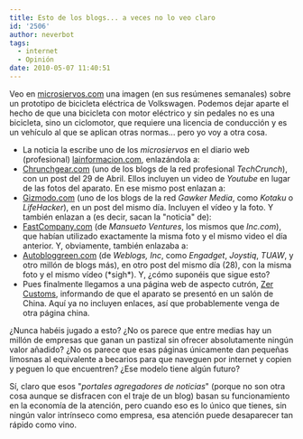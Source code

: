 ```yaml
---
title: Esto de los blogs... a veces no lo veo claro
id: '2506'
author: neverbot
tags:
  - internet
  - Opinión
date: 2010-05-07 11:40:51
---
```


Veo en [microsiervos.com](http://www.microsiervos.com/archivo/general/imagenes-semana-7-mayo-2010.html) una imagen (en sus resúmenes semanales) sobre un prototipo de bicicleta eléctrica de Volkswagen. Podemos dejar aparte el hecho de que una bicicleta con motor eléctrico y sin pedales no es una bicicleta, sino un ciclomotor, que requiere una licencia de conducción y es un vehículo al que se aplican otras normas... pero yo voy a otra cosa.

* La noticia la escribe uno de los _microsiervos_ en el diario web (profesional) [lainformacion.com](http://noticias.lainformacion.com/ciencia-y-tecnologia/tecnologia-general/bik-e-la-bicicleta-electrica-de-volkswagen_D7DJqteXpg29edzWjqqvc1/), enlazándola a:
* [Chrunchgear.com](http://www.crunchgear.com/2010/04/29/vw-rolls-out-folding-electric-bicycle/) (uno de los blogs de la red profesional _TechCrunch_), con un post del 29 de Abril. Ellos incluyen un video de _Youtube_ en lugar de las fotos del aparato. En ese mismo post enlazan a:
* [Gizmodo.com](http://gizmodo.com/5527464/vws-folding-bike-because-two-spare-tires-are-better-than-one) (uno de los blogs de la red _Gawker Media_, como _Kotaku_ o _LifeHacker_), en un post del mismo día. Incluyen el vídeo y la foto. Y también enlazan a (es decir, sacan la "noticia" de):
* [FastCompany.com](http://www.fastcompany.com/1632669/vws-first-ever-two-wheeler-fits-in-your-spare-tire-compartment) (de _Mansueto Ventures_, los mismos que _Inc.com_), que habían utilizado exactamente la misma foto y el mismo video el día anterior. Y, obviamente, también enlazaba a:
* [Autobloggreen.com](http://green.autoblog.com/2010/04/28/volkswagen-bik-e-replaces-spare-tire-with-electric-mobility-devi/) (de _Weblogs, Inc_, como _Engadget_, _Joystiq_, _TUAW_, y otro millón de blogs más), en otro post del mismo día (28), con la misma foto y el mismo vídeo (\*sigh\*). Y, ¿cómo suponéis que sigue esto?
* Pues finalmente llegamos a una página web de aspecto cutrón, [Zer Customs](http://www.zercustoms.com/news/Volkswagen-bik.e.html), informando de que el aparato se presentó en un salón de China. Aquí ya no incluyen enlaces, así que probablemente venga de otra página china.

¿Nunca habéis jugado a esto? ¿No os parece que entre medias hay un millón de empresas que ganan un pastizal sin ofrecer absolutamente ningún valor añadido? ¿No os parece que esas páginas únicamente dan pequeñas limosnas al equivalente a becarios para que naveguen por internet y copien y peguen lo que encuentren? ¿Ese modelo tiene algún futuro?

Sí, claro que esos "_portales agregadores de noticias_" (porque no son otra cosa aunque se disfracen con el traje de un blog) basan su funcionamiento en la economía de la atención, pero cuando eso es lo único que tienes, sin ningún valor intrínseco como empresa, esa atención puede desaparecer tan rápido como vino.
